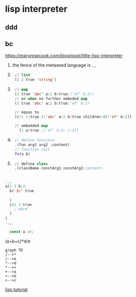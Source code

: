   # lisp interpreter
<i-toc>
  
  
  
##  ddd
## bc


https://maryrosecook.com/blog/post/little-lisp-interpreter


1. the fence of the metaseed language is ..,
1. ```lisp
    // list
    (1 2 true 'string')
    ```
1. ```lisp
    // map
    (1 true 'abc' a:2 b:true;('ef' b:2))
    // or when no further embeded map
    (1 true 'abc' a:2 b:true;'ef' b:2)

    // equas to
    (0:1 1:true 2:'abc' a:2 b:true children:(0:'ef' b:2))
    
    // embedded map
      (1 a:true ;('ef' b:2; c:3))
    ```	
1. ```js
    // define funciton
    .(fun arg1 arg2 ;content)
    // function call
    fn(a b) 
    ```
    
1. ```lisp
    // define class
    ,(className constArg1 constArg2;content)
    
    ```
   
```lisp
..,
a(1 3 b:2;   
  b('3c' true  
   
  )  
  c(1 3 true  
  	;'abcd'
  )
)
..,
```

```js
  const a =5;
```

(a+b+c)*d/e

```mermaid
graph TD
/-->*
/-->e
*-->d
*-->+
+-->a
+-->b
+-->c
```

[lisp tutorial](https://www.tutorialspoint.com/lisp/index.htm)




